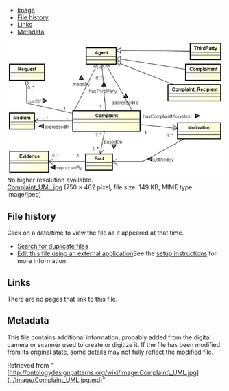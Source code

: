 * [Image](../Image/Complaint_UML.jpg.md#file)
* [File history](../Image/Complaint_UML.jpg.md#filehistory)
* [Links](../Image/Complaint_UML.jpg.md#filelinks)
* [Metadata](../Image/Complaint_UML.jpg.md#metadata)

[![Image:Complaint UML.jpg](../images/1/1d/Complaint_UML.jpg)](../images/1/1d/Complaint_UML.jpg)  
No higher resolution available.  
[Complaint\_UML.jpg](../images/1/1d/Complaint_UML.jpg)‎ (750 × 462 pixel, file size: 149 KB, MIME type: image/jpeg)

## File history

Click on a date/time to view the file as it appeared at that time.



  
* [Search for duplicate files](http://ontologydesignpatterns.org/wiki/Special:FileDuplicateSearch/Complaint_UML.jpg "Special:FileDuplicateSearch/Complaint UML.jpg")
* [Edit this file using an external application](http://ontologydesignpatterns.org/wiki/index.php?title=Image:Complaint_UML.jpg&action=edit&externaledit=true&mode=file "Image:Complaint UML.jpg")See the [setup instructions](http://www.mediawiki.org/wiki/Manual:External_editors "http://www.mediawiki.org/wiki/Manual:External_editors") for more information.

## Links



There are no pages that link to this file.



## Metadata


This file contains additional information, probably added from the digital camera or scanner used to create or digitize it.
If the file has been modified from its original state, some details may not fully reflect the modified file.




Retrieved from "[http://ontologydesignpatterns.org/wiki/Image:Complaint\_UML.jpg](../Image/Complaint_UML.jpg.md)"